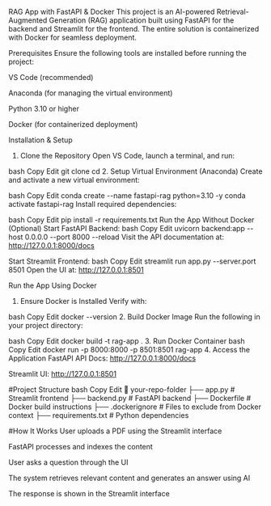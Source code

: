 RAG App with FastAPI & Docker
This project is an AI-powered Retrieval-Augmented Generation (RAG) application built using FastAPI for the backend and Streamlit for the frontend. The entire solution is containerized with Docker for seamless deployment.

Prerequisites
Ensure the following tools are installed before running the project:

VS Code (recommended)

Anaconda (for managing the virtual environment)

Python 3.10 or higher

Docker (for containerized deployment)

Installation & Setup
1. Clone the Repository
Open VS Code, launch a terminal, and run:

bash
Copy
Edit
git clone <your-github-repo-url>
cd <your-repo-folder>
2. Setup Virtual Environment (Anaconda)
Create and activate a new virtual environment:

bash
Copy
Edit
conda create --name fastapi-rag python=3.10 -y
conda activate fastapi-rag
Install required dependencies:

bash
Copy
Edit
pip install -r requirements.txt
Run the App Without Docker (Optional)
Start FastAPI Backend:
bash
Copy
Edit
uvicorn backend:app --host 0.0.0.0 --port 8000 --reload
Visit the API documentation at: http://127.0.0.1:8000/docs

Start Streamlit Frontend:
bash
Copy
Edit
streamlit run app.py --server.port 8501
Open the UI at: http://127.0.0.1:8501

Run the App Using Docker
1. Ensure Docker is Installed
Verify with:

bash
Copy
Edit
docker --version
2. Build Docker Image
Run the following in your project directory:

bash
Copy
Edit
docker build -t rag-app .
3. Run Docker Container
bash
Copy
Edit
docker run -p 8000:8000 -p 8501:8501 rag-app
4. Access the Application
FastAPI API Docs: http://127.0.0.1:8000/docs

Streamlit UI: http://127.0.0.1:8501

#Project Structure
bash
Copy
Edit
📂 your-repo-folder
 ├── app.py           # Streamlit frontend
 ├── backend.py       # FastAPI backend
 ├── Dockerfile       # Docker build instructions
 ├── .dockerignore    # Files to exclude from Docker context
 ├── requirements.txt # Python dependencies
 
#How It Works
User uploads a PDF using the Streamlit interface

FastAPI processes and indexes the content

User asks a question through the UI

The system retrieves relevant content and generates an answer using AI

The response is shown in the Streamlit interface
